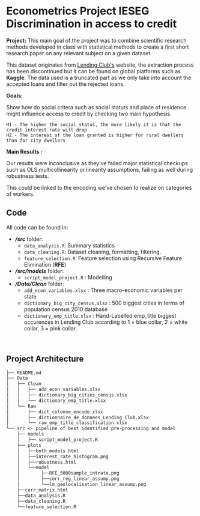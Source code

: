**Econometrics Project IESEG**  
Discrimination in access to credit
==============================  

**Project:**  This main goal of the project was to combine scientific research methods developed in class with statistical methods to create a first short research paper on any relevant subject on a given dataset.

This dataset originates from [Lending Club's](https://www.lendingclub.com) website, the extraction process has been discontinued but it can be found on global platforms such as **Kaggle**. The data used is a truncated part as we only take into account the accepted loans and filter out the rejected loans.

**Goals:**   

Show how do social critera such as social statuts and place of residence might influence access to credit by checking two main hypothesis. 

    H1 - The higher the social status, the more likely it is that the credit interest rate will drop
    H2 - The interest of the loan granted is higher for rural dwellers than for city dwellers


**Main Results :**

Our results were inconclusive as they've failed major statistical checkups such as OLS multicollinearity or linearity assumptions, failing as well during robustness tests.

This could be linked to the encoding we've chosen to realize on categories of workers. 

Code
------------  
All code can be found in: 
* **_/src_** folder:
    - `data_analysis.R`: Summary statistics
    - `data_cleaning.R`: Dataset cleaning, formatting, filtering.
    - `feature_selection.R`: Feature selection using Recursive Feature Elimination (**RFE**)
* **_/src/models_** folder:
    - `script_model_project.R` : Modelling
* **_/Data/Clean_** folder:
    - `add_econ_variables.xlsx` : Three macro-economic variables per state
    - `dictionary_big_city_census.xlsx` : 500 biggest cities in terms of population census 2010 database 
    - `dictionary_emp_title.xlsx` : Hand-Labelled emp_title biggest occurences in Lending Club according to 1 = blue collar, 2 = white collar, 3 = pink collar.

<br>

Project Architecture
------------

```markdown
├── README.md
├── Data
│   ├── Clean
│   │   ├── add_econ_variables.xlsx
│   │   ├── dictionary_big_cities_census.xlsx
│   │   └── dictionary_emp_title.xlsx
│   └── Raw
│       ├── dict_colonne_encode.xlsx
│       ├── dictionnaire_de_donnees_Lending_Club.xlsx
│       └── raw_emp_title_classification.xlsx
└── src <- pipeline of best identified pre-processing and model
    ├── models
    │   ├── script_model_project.R
    ├── plots
    │   ├──both_models.html
    │   ├──interest_rate_histogram.png
    │   ├──robustness.html
    │   └──model
    │        ├──RFE_5000sample_intrate.png
    │        ├──corr_reg_linear_assump.png
    │        └──lm_geolocalisation_linear_assump.png
    ├──corr_matrix.html
    ├──data_analysis.R
    ├──data_cleaning.R
    └──feature_selection.R
```